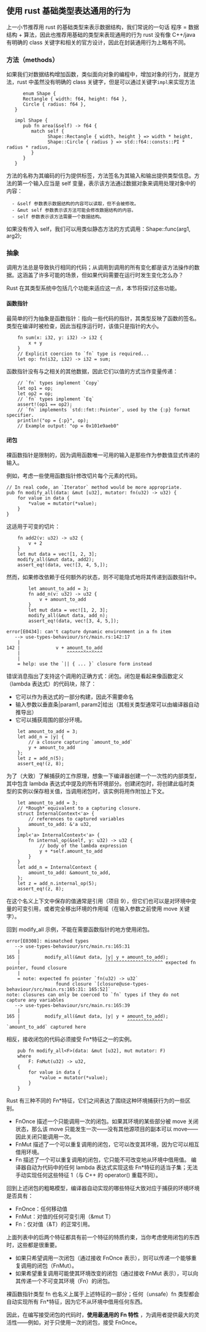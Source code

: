 
## 使用 rust 基础类型表达通用的行为

上一小节推荐用 rust 的基础类型来表示数据结构，我们常说的一句话 程序 = 数据结构 + 算法，因此也推荐用基础的类型来表现通用的行为
rust 没有像 C++/java 有明确的 class 关键字和相关的官方设计，因此在封装通用行为上略有不同。
### 方法（methods）
如果我们对数据结构增加函数，类似面向对象的编程中，增加对象的行为，就是方法，rust 中虽然没有明确的 class 关键字，但是可以通过关键字`impl`来实现方法
   ```
         enum Shape {
         Rectangle { width: f64, height: f64 },
         Circle { radius: f64 },
      }

      impl Shape {
         pub fn area(&self) -> f64 {
            match self {
                  Shape::Rectangle { width, height } => width * height,
                  Shape::Circle { radius } => std::f64::consts::PI * radius * radius,
            }
         }
      }
   ```
   方法的名称为其编码的行为提供标签，方法签名为其输入和输出提供类型信息。方法的第一个输入应当是 self 变量，表示该方法通过数据对象来调用处理对象中的内容：

      - &self 参数表示数据结构的内容可以读取，但不会被修改。
      - &mut self 参数表示该方法可能会修改数据结构的内容。
      - self 参数表示该方法需要一个数据结构。

   如果没有传入 self，我们可以用类似静态方法的方式调用：Shape::func(arg1, arg2);
### 抽象
调用方法总是导致执行相同的代码；从调用到调用的所有变化都是该方法操作的数据。这涵盖了许多可能的场景，但如果代码需要在运行时发生变化怎么办？

Rust 在其类型系统中包括几个功能来适应这一点，本节将探讨这些功能。

#### 函数指针
最简单的行为抽象是函数指针：指向一些代码的指针，其类型反映了函数的签名。类型在编译时被检查，因此当程序运行时，该值只是指针的大小。
```
    fn sum(x: i32, y: i32) -> i32 {
        x + y
    }
    // Explicit coercion to `fn` type is required...
    let op: fn(i32, i32) -> i32 = sum;
```
函数指针没有与之相关的其他数据，因此它们以值的方式当作变量传递：

```
    // `fn` types implement `Copy`
    let op1 = op;
    let op2 = op;
    // `fn` types implement `Eq`
    assert!(op1 == op2);
    // `fn` implements `std::fmt::Pointer`, used by the {:p} format specifier.
    println!("op = {:p}", op);
    // Example output: "op = 0x101e9aeb0"
```

#### 闭包

裸函数指针是限制的，因为调用函数唯一可用的输入是那些作为参数值显式传递的输入。

例如，考虑一些使用函数指针修改切片每个元素的代码。

    // In real code, an `Iterator` method would be more appropriate.
    pub fn modify_all(data: &mut [u32], mutator: fn(u32) -> u32) {
        for value in data {
            *value = mutator(*value);
        }
    }
这适用于可变的切片：

        fn add2(v: u32) -> u32 {
            v + 2
        }
        let mut data = vec![1, 2, 3];
        modify_all(&mut data, add2);
        assert_eq!(data, vec![3, 4, 5,]);
然而，如果修改依赖于任何额外的状态，则不可能隐式地将其传递到函数指针中。

```
        let amount_to_add = 3;
        fn add_n(v: u32) -> u32 {
            v + amount_to_add
        }
        let mut data = vec![1, 2, 3];
        modify_all(&mut data, add_n);
        assert_eq!(data, vec![3, 4, 5,]);
```
```
error[E0434]: can't capture dynamic environment in a fn item
   --> use-types-behaviour/src/main.rs:142:17
    |
142 |             v + amount_to_add
    |                 ^^^^^^^^^^^^^
    |
    = help: use the `|| { ... }` closure form instead
```
错误消息指出了支持这个调用的正确方式：闭包。闭包是看起来像函数定义（lambda 表达式）的代码块，除了：

- 它可以作为表达式的一部分构建，因此不需要命名
- 输入参数以垂直条|param1, param2|给出（其相关类型通常可以由编译器自动推导出）
- 它可以捕获周围的部分环境。
```
    let amount_to_add = 3;
    let add_n = |y| {
        // a closure capturing `amount_to_add`
        y + amount_to_add
    };
    let z = add_n(5);
    assert_eq!(z, 8);
```
为了（大致）了解捕获的工作原理，想象一下编译器创建一个一次性的内部类型，其中包含 lambda 表达式中提及的所有环境部分。创建闭包时，将创建此临时类型的实例以保存相关值，当调用闭包时，该实例将用作附加上下文。
```
    let amount_to_add = 3;
    // *Rough* equivalent to a capturing closure.
    struct InternalContext<'a> {
        // references to captured variables
        amount_to_add: &'a u32,
    }
    impl<'a> InternalContext<'a> {
        fn internal_op(&self, y: u32) -> u32 {
            // body of the lambda expression
            y + *self.amount_to_add
        }
    }
    let add_n = InternalContext {
        amount_to_add: &amount_to_add,
    };
    let z = add_n.internal_op(5);
    assert_eq!(z, 8);
```
在这个名义上下文中保存的值通常是引用（项目 9），但它们也可以是对环境中变量的可变引用，或者完全移出环境的作用域（在输入参数之前使用 move 关键字）。

回到 modify_all 示例，不能在需要函数指针的地方使用闭包。
```
error[E0308]: mismatched types
   --> use-types-behaviour/src/main.rs:165:31
    |
165 |         modify_all(&mut data, |y| y + amount_to_add);
    |                               ^^^^^^^^^^^^^^^^^^^^^ expected fn pointer, found closure
    |
    = note: expected fn pointer `fn(u32) -> u32`
                  found closure `[closure@use-types-behaviour/src/main.rs:165:31: 165:52]`
note: closures can only be coerced to `fn` types if they do not capture any variables
   --> use-types-behaviour/src/main.rs:165:39
    |
165 |         modify_all(&mut data, |y| y + amount_to_add);
    |                                       ^^^^^^^^^^^^^ `amount_to_add` captured here
```
相反，接收闭包的代码必须接受 Fn*特征之一的实例。
```
    pub fn modify_all<F>(data: &mut [u32], mut mutator: F)
    where
        F: FnMut(u32) -> u32,
    {
        for value in data {
            *value = mutator(*value);
        }
    }
```
Rust 有三种不同的 Fn*特征，它们之间表达了围绕这种环境捕获行为的一些区别。

- FnOnce 描述一个只能调用一次的闭包。如果其环境的某些部分被 move 关闭状态，那么该 move 只能发生一次——没有其他源项目的副本可以 move——因此关闭只能调用一次。
- FnMut 描述了一个可以重复调用的闭包，它可以改变其环境，因为它可以相互借用环境。
- Fn 描述了一个可以重复调用的闭包，它只能不可改变地从环境中借用值。
编译器自动为代码中的任何 lambda 表达式实现这些 Fn*特征的适当子集；无法手动实现任何这些特征 1（与 C++ 的 operator() 重载不同）。

回到上述闭包的粗略模型，编译器自动实现的哪些特征大致对应于捕获的环境环境是否具有：

- FnOnce：任何移动值
- FnMut：对值的任何可变引用（&mut T）
- Fn：仅对值（&T）的正常引用。

上面列表中的后两个特征都具有前一个特征的特质约束，当你考虑使用闭包的东西时，这些都是很重要。

- 如果只希望调用一次闭包（通过接收 FnOnce 表示），则可以传递一个能够重复调用的闭包（FnMut）。
- 如果希望重复调用可能使其环境改变的闭包（通过接收 FnMut 表示），可以向其传递一个不可变其环境（Fn）的闭包。

裸函数指针类型 fn 也名义上属于上述特征的一部分；任何（unsafe）fn 类型都会自动实现所有 Fn*特征，因为它不从环境中借用任何东西。

因此，在编写接受闭包的代码时，**使用最通用的 Fn 特性**  ，为调用者提供最大的灵活性——例如，对于只使用一次的闭包，接受 FnOnce。

